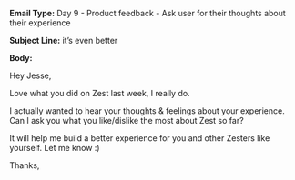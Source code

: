 **Email Type:** Day 9 - Product feedback - Ask user for their thoughts about their experience 

**Subject Line:** it’s even better

**Body:**

Hey Jesse,

Love what you did on Zest last week, I really do.

I actually wanted to hear your thoughts & feelings about your experience.
Can I ask you what you like/dislike the most about Zest so far?

It will help me build a better experience for you and other Zesters like yourself.
Let me know :)

Thanks,
